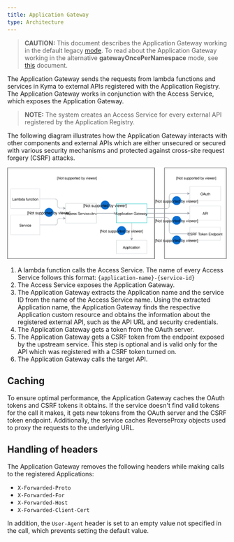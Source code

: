 ```yaml
---
title: Application Gateway
type: Architecture
---
```


> **CAUTION:** This document describes the Application Gateway working in the default legacy [mode](#architecture-application-connector-components-application-operator). To read about the Application Gateway working in the alternative **gatewayOncePerNamespace** mode, see [this](#details-application-gateway) document. 

The Application Gateway sends the requests from lambda functions and services in Kyma to external APIs registered with the Application Registry. The Application Gateway works in conjunction with the Access Service, which exposes the Application Gateway.

>**NOTE:** The system creates an Access Service for every external API registered by the Application Registry.

The following diagram illustrates how the Application Gateway interacts with other components and external APIs
which are either unsecured or secured with various security mechanisms and protected against cross-site request forgery (CSRF) attacks.

![Application Gateway Diagram](./assets/003-architecture-proxy-service.svg)

1. A lambda function calls the Access Service. The name of every Access Service follows this format: `{application-name}-{service-id}`
2. The Access Service exposes the Application Gateway.
3. The Application Gateway extracts the Application name and the service ID from the name of the Access Service name. Using the extracted Application name, the Application Gateway finds the respective Application custom resource and obtains the information about the registered external API, such as the API URL and security credentials.
4. The Application Gateway gets a token from the OAuth server.
5. The Application Gateway gets a CSRF token from the endpoint exposed by the upstream service. This step is optional and is valid only for the API which was registered with a CSRF token turned on.
6. The Application Gateway calls the target API.

## Caching

To ensure optimal performance, the Application Gateway caches the OAuth tokens and CSRF tokens it obtains. If the service doesn't find valid tokens for the call it makes, it gets new tokens from the OAuth server and the CSRF token endpoint.
Additionally, the service caches ReverseProxy objects used to proxy the requests to the underlying URL.

## Handling of headers

The Application Gateway removes the following headers while making calls to the registered Applications:

- `X-Forwarded-Proto`
- `X-Forwarded-For`
- `X-Forwarded-Host`
- `X-Forwarded-Client-Cert`

In addition, the `User-Agent` header is set to an empty value not specified in the call, which prevents setting the default value.